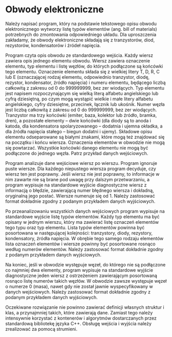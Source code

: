 # Obwody elektroniczne

Należy napisać program, który na podstawie tekstowego opisu obwodu
elektronicznego wytworzy listę typów elementów (ang. bill of materials)
potrzebnych do zmontowania odpowiedniego układu. Dla uproszczenia zakładamy, że
obwody elektroniczne składają się z tranzystorów, diod, rezystorów,
kondensatorów i źródeł napięcia.

Program czyta opis obwodu ze standardowego wejścia. Każdy wiersz zawiera opis
jednego elementu obwodu. Wiersz zawiera oznaczenie elementu, typ elementu
i listę węzłów, do których podłączone są końcówki tego elementu. Oznaczenie
elementu składa się z wielkiej litery T, D, R, C lub E (oznaczającej rodzaj
elementu, odpowiednio tranzystor, diodę, rezystor, kondensator, źródło napięcia)
i numeru elementu, będącego liczbą całkowitą z zakresu od 0 do 999999999, bez
zer wiodących. Typ elementu jest napisem rozpoczynającym się wielką literą
alfabetu angielskiego lub cyfrą dziesiętną, po czym mogą wystąpić wielkie i małe
litery alfabetu angielskiego, cyfry dziesiętne, przecinek, łącznik lub ukośnik.
Numer węzła jest liczbą całkowitą z zakresu od 0 do 999999999, bez zer
wiodących. Tranzystor ma trzy końcówki (emiter, baza, kolektor lub źródło,
bramka, dren), a pozostałe elementy – dwie końcówki (dla diody są to anoda
i katoda, dla kondensatora spolaryzowanego – dodatnia i ujemna okładka, a dla
źródła napięcia stałego – biegun dodatni i ujemy). Składowe opisu elementu
odseparowane są białymi znakami, które mogą też znajdować się na początku
i końcu wiersza. Oznaczenia elementów w obwodzie nie mogą się powtarzać.
Wszystkie końcówki danego elementu nie mogą być podłączone do jednego węzła.
Patrz przykład danych wejściowych.

Program analizuje dane wejściowe wiersz po wierszu. Program ignoruje puste
wiersze. Dla każdego niepustego wiersza program decyduje, czy wiersz ten jest
poprawny. Jeśli wiersz nie jest poprawny, to informacje w nim zawarte nie są
brane pod uwagę przy dalszym przetwarzaniu, a program wypisuje na standardowe
wyjście diagnostyczne wiersz z informacją o błędzie, zawierającą numer błędnego
wiersza i dokładną, oryginalną jego postać. Wiersze numeruje się od 1. Należy
zastosować format dokładnie zgodny z podanym przykładem danych wyjściowych.

Po przeanalizowaniu wszystkich danych wejściowych program wypisuje na
standardowe wyjście listę typów elementów. Każdy typ elementu ma być opisany
w jednym wierszu, który ma zawierać listę oznaczeń elementów tego typu oraz typ
elementu. Lista typów elementów powinna być posortowana w następującej
kolejności: tranzystory, diody, rezystory, kondensatory, źródła napięcia.
W obrębie tego samego rodzaju elementów lista oznaczeń elementów i wiersze
powinny być posortowane rosnąco według numerów elementów. Należy zastosować
format dokładnie zgodny z podanym przykładem danych wyjściowych.

Na koniec, jeśli w obwodzie występuje węzeł, do którego nie są podłączone co
najmniej dwa elementy, program wypisuje na standardowe wyjście diagnostyczne
jeden wiersz z ostrzeżeniem zawierającym posortowaną rosnąco listę numerów
takich węzłów. W obwodzie zawsze występuje węzeł o numerze 0 (masa), nawet gdy
nie został jawnie wyspecyfikowany w danych wejściowych. Należy zastosować
format dokładnie zgodny z podanym przykładem danych wyjściowych.

Oczekiwane rozwiązanie nie powinno zawierać definicji własnych struktur i klas,
a przynajmniej takich, które zawierają dane. Zamiast tego należy intensywnie
korzystać z kontenerów i algorytmów dostarczanych przez standardową bibliotekę
języka C++. Obsługę wejścia i wyjścia należy zrealizować za pomocą strumieni.
